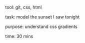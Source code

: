 tool: git, css, html

task: model the sunset I saw tonight

purpose: understand css gradients

time: 30 mins